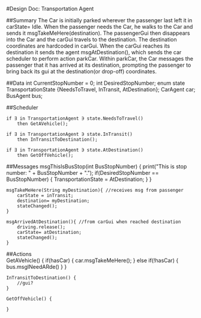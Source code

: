 #Design Doc: Transportation Agent

##Summary
The Car is initially parked wherever the passenger last left it in carState= Idle. When the passenger needs the Car, he walks to the Car and sends it msgTakeMeHere(destination). The passengerGui then disappears into the Car and the carGui travels to the destination. The destination coordinates are hardcoded in carGui. When the carGui reaches its destination it sends the agent msgAtDestination(), which sends the car scheduler to perform action parkCar. Within parkCar, the Car messages the passenger that it has arrived at its destination, prompting the passenger to bring back its gui at the destination(or drop-off) coordinates.

##Data
	int CurrentStopNumber = 0;
	int DesiredStopNumber;
	enum state TransportationState {NeedsToTravel, InTransit, AtDestination};
	CarAgent car;
	BusAgent bus;
	
##Scheduler
	
	if ∃ in TransportationAgent ∋ state.NeedsToTravel()
		then GetAVehicle(); 
	
	if ∃ in TransportationAgent ∋ state.InTransit()
		then InTransitToDestination(); 	
	
	if ∃ in TransportationAgent ∋ state.AtDestination()
		then GetOffVehicle(); 
		
	
##Messages
	msgThisIsBusStop(int BusStopNumber) {
		print("This is stop number: " + BusStopNumber + ".");
		if(DesiredStopNumber == BusStopNumber) {
			TransportationState = AtDestination;
		}
	}
	
	msgTakeMeHere(String myDestination){ //receives msg from passenger
		carState = inTransit;
		destination= myDestination;
		stateChanged();
	}
	
	msgArrivedAtDestination(){ //from carGui when reached destination
		driving.release();
		carState= atDestination;
		stateChanged();
	}

##Actions	
	GetAVehicle() {
		if(hasCar) {
			car.msgTakeMeHere();
		}
		else if(!hasCar) {
			bus.msgINeedARde()
		}
	}
	
	InTransitToDestination() {
		//gui?
	}
	
	GetOffVehicle() {
	
	}	